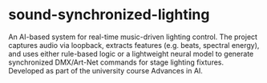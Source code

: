 # sound-synchronized-lighting
An AI-based system for real-time music-driven lighting control. The project captures audio via loopback, extracts features (e.g. beats, spectral energy), and uses either rule-based logic or a lightweight neural model to generate synchronized DMX/Art-Net commands for stage lighting fixtures. Developed as part of the university course Advances in AI.
